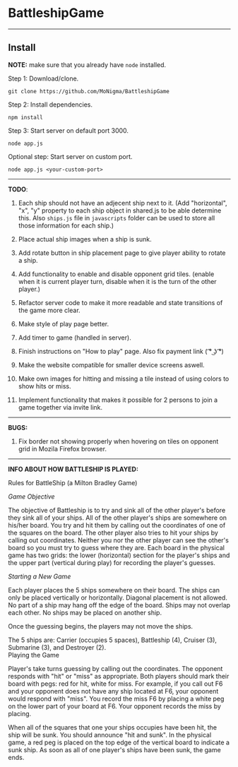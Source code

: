 # BattleshipGame

---
## Install

**NOTE:** make sure that you already have `node` installed.

Step 1: Download/clone.
```
git clone https://github.com/MoNigma/BattleshipGame
```
Step 2: Install dependencies.
```
npm install
```
Step 3: Start server on default port 3000.
```
node app.js
```
Optional step: Start server on custom port.
```
node app.js <your-custom-port>
```
---
**TODO**:

1. Each ship should not have an adjecent ship next to it.
   (Add "horizontal", "x", "y" property to each ship object in shared.js to be able determine this. 
    Also `ships.js` file in `javascripts` folder can be used to store all those information for each ship.)

2. Place actual ship images when a ship is sunk.

3. Add rotate button in ship placement page to give player ability to rotate a ship.

4. Add functionality to enable and disable opponent grid tiles. 
(enable when it is current player turn, disable when it is the turn of the other player.)

5. Refactor server code to make it more readable and state transitions of the game more clear.

6. Make style of play page better.

7. Add timer to game (handled in server).

8. Finish instructions on "How to play" page. Also fix payment link ( ͡° ͜ʖ ͡°)

9. Make the website compatible for smaller device screens aswell. 

10. Make own images for hitting and missing a tile instead of using colors to show hits or miss.

11. Implement functionality that makes it possible for 2 persons to join a game together via invite link.
---
**BUGS:**

1. Fix border not showing properly when hovering on tiles on opponent grid in Mozila Firefox browser.
---

**INFO ABOUT HOW BATTLESHIP IS PLAYED:**

Rules for BattleShip (a Milton Bradley Game)

_Game Objective_

The objective of Battleship is to try and sink all of the other player's before they sink all of your ships. All of the other player's ships are somewhere on his/her board.  You try and hit them by calling out the coordinates of one of the squares on the board.  The other player also tries to hit your ships by calling out coordinates.  Neither you nor the other player can see the other's board so you must try to guess where they are.  Each board in the physical game has two grids:  the lower (horizontal) section for the player's ships and the upper part (vertical during play) for recording the player's guesses.

_Starting a New Game_

Each player places the 5 ships somewhere on their board.  The ships can only be placed vertically or horizontally. Diagonal placement is not allowed. No part of a ship may hang off the edge of the board.  Ships may not overlap each other.  No ships may be placed on another ship. 

Once the guessing begins, the players may not move the ships.

The 5 ships are:  Carrier (occupies 5 spaces), Battleship (4), Cruiser (3), Submarine (3), and Destroyer (2).  
Playing the Game

Player's take turns guessing by calling out the coordinates. The opponent responds with "hit" or "miss" as appropriate. Both players should mark their board with pegs: red for hit, white for miss. For example, if you call out F6 and your opponent does not have any ship located at F6, your opponent would respond with "miss". You record the miss F6 by placing a white peg on the lower part of your board at F6. Your opponent records the miss by placing.

When all of the squares that one your ships occupies have been hit, the ship will be sunk. You should announce "hit and sunk". In the physical game, a red peg is placed on the top edge of the vertical board to indicate a sunk ship. 
As soon as all of one player's ships have been sunk, the game ends. 